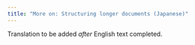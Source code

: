 ```yaml
---
title: "More on: Structuring longer documents (Japanese)"
---
```

Translation to be added _after_ English text completed.
